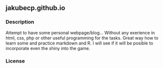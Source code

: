 ## jakubecp.github.io
### Description
Attempt to have some personal webpage/blog... Without any exerience in html, css, php or other useful programming for the tasks. Great way how to learn some and practice markdown and R. I will see if it will be posible to incorporate even the shiny into the game. 

### License


